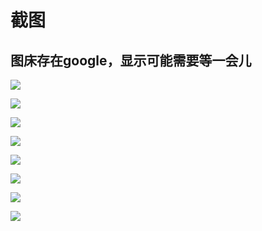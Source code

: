 # 截图
## 图床存在google，显示可能需要等一会儿

![](https://lh3.googleusercontent.com/-Z7wmwDmr2Yo/Wly58wMqz8I/AAAAAAAACN4/k7H-zjCS3jouLSKjn64eLfQfurpUxFBKgCHMYCw/I/15160261093451.jpg)

![](https://lh3.googleusercontent.com/-TZc_49k37sM/Wly59-DMw6I/AAAAAAAACN8/Km_W5izGcq85DsSIHZhf6xozL8JJIhJowCHMYCw/I/15160261452190.jpg)

![](https://lh3.googleusercontent.com/-uKY9K0s4beY/Wly5-sH9xOI/AAAAAAAACOA/hw4AuE-TBHoRxEEnGXu6TcPP8tpM4RCXQCHMYCw/I/15160261645468.jpg)

![](https://lh3.googleusercontent.com/-9Yckg2u56oM/Wly5_-LfakI/AAAAAAAACOE/oWWfUNd5x4MUkP2xaS_wR41urE9t5OiLwCHMYCw/I/15160261984761.jpg)

![](https://lh3.googleusercontent.com/-f4cw-uiTsnc/Wly6BSxuTjI/AAAAAAAACOI/RUCjK81MEfMce0nOj--JcCdvi_rE42XSwCHMYCw/I/15160262186508.jpg)

![](https://lh3.googleusercontent.com/-13qPZ-xrYNg/Wly6Ch4chOI/AAAAAAAACOM/JppTGYZiOQ0nE_GkJrrQrCmEslDBHIlFgCHMYCw/I/15160262349547.jpg)

![](https://lh3.googleusercontent.com/-2PtUNchpvW8/Wly6DI-hiPI/AAAAAAAACOQ/xUkK0jlu5M0nZZmaOHPEv97iwDrVpn-BwCHMYCw/I/15160262540190.jpg)

![](https://lh3.googleusercontent.com/-Jmzv3ST6x8I/Wly6D9S6zRI/AAAAAAAACOU/bC7wZuoDp6EPH_bSyZ-O_M318ah0pY9pACHMYCw/I/15160262764811.jpg)

